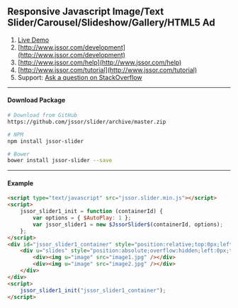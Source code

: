 
Responsive Javascript Image/Text Slider/Carousel/Slideshow/Gallery/HTML5 Ad
--------------------------------------

1. [Live Demo](http://www.jssor.com)
2. [http://www.jssor.com/development](http://www.jssor.com/development)
2. [http://www.jssor.com/help](http://www.jssor.com/help)
2. [http://www.jssor.com/tutorial](http://www.jssor.com/tutorial)
3. Support: [Ask a question on StackOverflow](http://stackoverflow.com/search?tab=relevance&q=jssor)

--------------------------------------
#### Download Package

```sh
# Download from GitHub
https://github.com/jssor/slider/archive/master.zip

# NPM
npm install jssor-slider

# Bower
bower install jssor-slider --save
```

--------------------------------------
#### Example
```html
<script type="text/javascript" src="jssor.slider.min.js"></script>
<script>
    jssor_slider1_init = function (containerId) {
        var options = { $AutoPlay: 1 };
        var jssor_slider1 = new $JssorSlider$(containerId, options);
    };
</script>
<div id="jssor_slider1_container" style="position:relative;top:0px;left:0px;width:600px;height:300px;">
    <div u="slides" style="position:absolute;overflow:hidden;left:0px;top:0px;width:600px;height:300px;">
        <div><img u="image" src="image1.jpg" /></div>
        <div><img u="image" src="image2.jpg" /></div>
    </div>
</div>
<script>
    jssor_slider1_init("jssor_slider1_container");
</script>
```